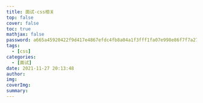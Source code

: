 ```yaml
---
title: 面试-css相关
top: false
cover: false
toc: true
mathjax: false
password: a665a45920422f9d417e4867efdc4fb8a04a1f3fff1fa07e998e86f7f7a27ae3
tags:
  - [css]
categories:
  - [面试]
date: 2021-11-27 20:13:48
author:
img:
coverImg:
summary:
---
```

